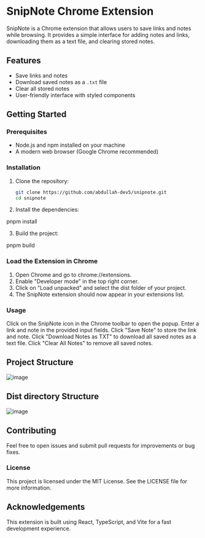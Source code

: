 # SnipNote Chrome Extension

SnipNote is a Chrome extension that allows users to save links and notes while browsing. It provides a simple interface for adding notes and links, downloading them as a text file, and clearing stored notes.

## Features

- Save links and notes
- Download saved notes as a `.txt` file
- Clear all stored notes
- User-friendly interface with styled components

## Getting Started

### Prerequisites

- Node.js and npm installed on your machine
- A modern web browser (Google Chrome recommended)

### Installation

1. Clone the repository:
   ```bash
   git clone https://github.com/abdullah-dev5/snipnote.git
   cd snipnote
2. Install the dependencies:

pnpm install

3. Build the project:

 pnpm build

### Load the Extension in Chrome

1. Open Chrome and go to chrome://extensions.
2. Enable "Developer mode" in the top right corner.
3. Click on "Load unpacked" and select the dist folder of your project.
4. The SnipNote extension should now appear in your extensions list.
### Usage
  Click on the SnipNote icon in the Chrome toolbar to open the popup.
  Enter a link and note in the provided input fields.
  Click "Save Note" to store the link and note.
  Click "Download Notes as TXT" to download all saved notes as a text file.
  Click "Clear All Notes" to remove all saved notes.


## Project Structure

![image](https://github.com/user-attachments/assets/e8ea2338-4b59-461c-9131-ed67a3ca5ee3)



## Dist directory Structure
![image](https://github.com/user-attachments/assets/edafdc14-d649-4c81-be0b-5b8e08b4121c)

## Contributing
Feel free to open issues and submit pull requests for improvements or bug fixes.

 ### License
This project is licensed under the MIT License. See the LICENSE file for more information.

## Acknowledgements
This extension is built using React, TypeScript, and Vite for a fast development experience.


